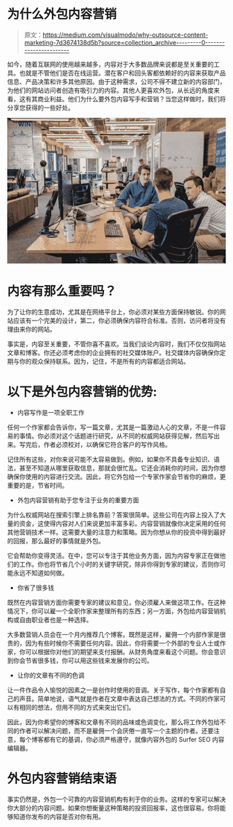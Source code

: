 # 为什么外包内容营销

> 原文：<https://medium.com/visualmodo/why-outsource-content-marketing-7d3674138d5b?source=collection_archive---------0----------------------->

如今，随着互联网的使用越来越多，内容对于大多数品牌来说都是至关重要的工具。也就是不管他们是否在线运营。潜在客户和回头客都依赖好的内容来获取产品信息、产品决策和许多其他原因。由于这种需求，公司不得不建立新的内容部门，为他们的网站访问者创造有吸引力的内容。其他人更喜欢外包，从长远的角度来看，这有其商业利益。他们为什么要外包内容写手和营销？当您这样做时，我们将分享您获得的一些好处。

![](img/93c79a1436eb9aa715dd034a553c049a.png)

# 内容有那么重要吗？

为了让你的生意成功，尤其是在网络平台上，你必须对某些方面保持敏锐。你的网站应该有一个完美的设计，第二，你必须确保内容符合标准。否则，访问者将没有理由来你的网站。

事实是，内容至关重要，不管你喜不喜欢。当我们谈论内容时，我们不仅仅指网站文章和博客。你还必须考虑你的企业拥有的社交媒体账户。社交媒体内容确保你定期与你的观众保持联系。因为，记住，不是所有的内容都适合网站。

# 以下是外包内容营销的优势:

*   内容写作是一项全职工作

任何一个作家都会告诉你，写一篇文章，尤其是一篇激动人心的文章，不是一件容易的事情。你必须对这个话题进行研究，从不同的权威网站获得见解，然后写出来。写完后，作者必须校对，以确保它符合客户的写作风格。

记住所有这些，对你来说可能不太容易做到。例如，如果你不具备专业知识、语法，甚至不知道从哪里获取信息，那就会很忙乱。它还会消耗你的时间，因为你想确保你使用的内容进行交流。因此，将它外包给一个专家作家会节省你的麻烦，更重要的是，节省时间。

*   外包内容营销有助于您专注于业务的重要方面

为什么权威网站在搜索引擎上排名靠前？答案很简单。这些公司在内容上投入了大量的资金，这使得内容对人们来说更加丰富多彩。内容营销就像你决定采用的任何其他营销技术一样。这需要大量的注意力和策略。因为你想从你的投资中得到最好的回报，那么最好的事情就是外包。

它会帮助你变得灵活。在中，您可以专注于其他业务方面，因为内容专家正在做他们的工作。你也将节省几个小时的关键字研究，除非你得到专家的建议，否则你可能永远不知道如何做。

*   你省了很多钱

既然在内容营销方面你需要专家的建议和意见，你必须雇人来做这项工作。在这种情况下，你可以雇一个全职作家来整理所有的东西；另一方面，外包给内容营销机构或自由职业者也是一种选择。

大多数营销人员会在一个月内推荐几个博客。既然是这样，雇佣一个内部作家是很贵的，因为有些时候你不需要任何内容。因此，你将需要一个外部的专业人士或作家，你可以根据你对他们的期望来支付报酬。从财务角度来看这个问题。你会意识到你会节省很多钱，你可以用这些钱来发展你的公司。

*   让你的文章有不同的色调

让一件作品令人愉悦的因素之一是创作时使用的音调。关于写作，每个作家都有自己的声音。简单地说，语气就是作者在文章中表达自己想法的方式。不同的作家可以有相同的想法，但用不同的方式来突出它们。

因此，因为你希望你的博客和文章有不同的品味或色调变化，那么将工作外包给不同的作者可以解决问题，而不是雇佣一个会厌倦一直写一个主题的作者。还要注意，每个博客都有它的基调，你必须严格遵守，就像内容外包的 Surfer SEO 内容编辑器。

# 外包内容营销结束语

事实仍然是，外包一个可靠的内容营销机构有利于你的业务。这样的专家可以解决你大部分的内容问题。如果你想衡量这种策略的投资回报率，这也很容易。你将能够知道你发布的内容是否对你有用。